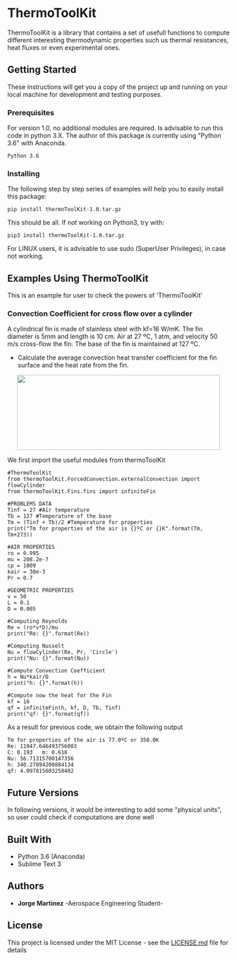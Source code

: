 # ThermoToolKit

ThermoToolKit is a library that contains a set of usefull functions to compute different interesting thermodynamic properties such us thermal resistances, heat fluxes or even experimental ones.

## Getting Started

These instructions will get you a copy of the project up and running on your local machine for development and testing purposes. 

### Prerequisites

For version 1.0, no additional modules are required. Is advisable to run this code in python 3.X. The author of this package is currently using "Python 3.6" with Anaconda.

```
Python 3.6
```

### Installing

The following step by step series of examples will help you to easily install this package: 

```
pip install thermoToolKit-1.0.tar.gz
```

This should be all. If not working on Python3, try with:

```
pip3 install thermoToolKit-1.0.tar.gz
```

For LINUX users, it is advisable to use sudo (SuperUser Privileges), in case not working.

## Examples Using ThermoToolKit

This is an example for user to check the powers of 'ThermoToolKit'

### Convection Coefficient for cross flow over a cylinder

A cylindrical fin is made of stainless steel with kf=16 W/mK. The fin diameter is 5mm
and length is 10 cm. Air at 27 ºC, 1 atm, and velocity 50 m/s cross-flow the fin. The
base of the fin is maintained at 127 ºC.

* Calculate the average convection heat transfer coefficient for 	 the fin surface and the heat rate from the fin.

<p align="center">
  <img width="460" height="170" src="http://www.thermopedia.com/content/5637/TUBES_CROSSFLOW_OVER_FIG1.gif">
</p>


We first import the useful modules from thermoToolKit

```
#ThermoToolKit
from thermoToolKit.ForcedConvection.externalConvection import flowCylinder
from thermoToolKit.Fins.fins import infiniteFin

#PROBLEMS DATA
Tinf = 27 #Air temperature
Tb = 127 #Temperature of the base
Tm = (Tinf + Tb)/2 #Temperature for properties
print("Tm for properties of the air is {}ºC or {}K".format(Tm, Tm+273))

#AIR PROPERTIES
ro = 0.995
mu = 208.2e-7
cp = 1009
kair = 30e-3
Pr = 0.7

#GEOMETRIC PROPERTIES
v = 50 
L = 0.1
D = 0.005

#Computing Reynolds
Re = (ro*v*D)/mu
print("Re: {}".format(Re))

#Computing Nusselt
Nu = flowCylinder(Re, Pr, 'Circle')
print("Nu: {}".format(Nu))

#Compute Convection Coefficient
h = Nu*kair/D
print("h: {}".format(h))

#Compute now the heat for the Fin
kf = 16
qf = infiniteFin(h, kf, D, Tb, Tinf)
print("qf: {}".format(qf))
```

As a result for previous code, we obtain the following output

```
Tm for properties of the air is 77.0ºC or 350.0K
Re: 11947.646493756003
C: 0.193   m: 0.618
Nu: 56.71315700147356
h: 340.27894200884134
qf: 4.097815603250402

```


## Future Versions

In following versions, it would be interesting to add some "physical units", so user could check if computations are done well

## Built With

* Python 3.6 (Anaconda)
* Sublime Text 3 

## Authors

* **Jorge Martinez** -Aerospace Engineering Student- 

## License

This project is licensed under the MIT License - see the [LICENSE.md](LICENSE.md) file for details